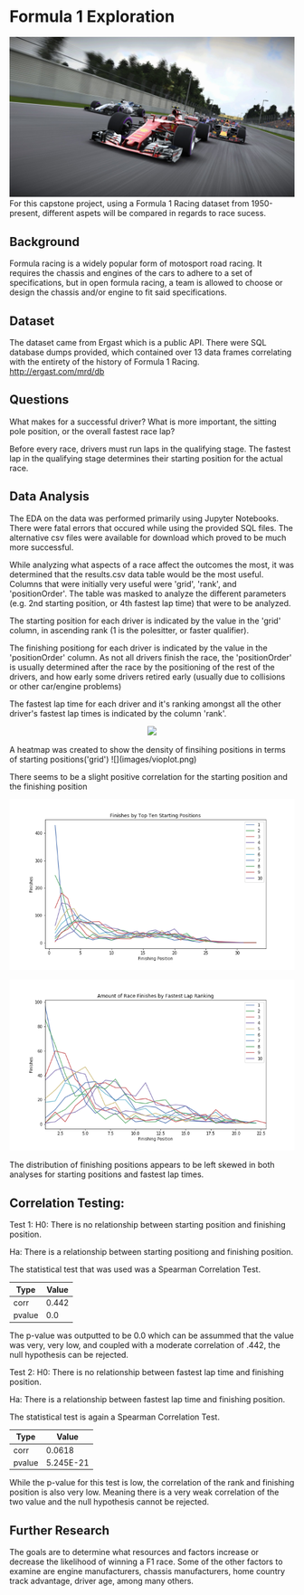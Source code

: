 # Formula 1 Exploration
![](images/f1header.jpg)
For this capstone project, using a Formula 1 Racing dataset from 1950-present, different aspets will be compared in regards to race sucess. 

## Background

Formula racing is a widely popular form of motosport road racing. It requires the chassis and engines of the cars to adhere to a set of specifications, but in open formula racing, a team is allowed to choose or design the chassis and/or engine to fit said specifications. 

## Dataset

The dataset came from Ergast which is a public API. There were SQL database dumps provided, which contained over 13 data frames correlating with the entirety of the history of Formula 1 Racing. 
http://ergast.com/mrd/db


## Questions

What makes for a successful driver? What is more important, the sitting pole position, or the overall fastest race lap?

Before every race, drivers must run laps in the qualifying stage. The fastest lap in the qualifying stage determines their starting position for the actual race. 


## Data Analysis
The EDA on the data was performed primarily using Jupyter Notebooks. There were fatal errors that occured while using the provided SQL files. The alternative csv files were available for download which proved to be much more successful.

While analyzing what aspects of a race affect the outcomes the most, it was determined that the results.csv data table would be the most useful. Columns that were initially very useful were 'grid', 'rank', and 'positionOrder'. The table was masked to analyze the different parameters (e.g. 2nd starting position, or 4th fastest lap time) that were to be analyzed. 

The starting position for each driver is indicated by the value in the 'grid' column, in ascending rank (1 is the polesitter, or faster qualifier).

The finishing positiong for each driver is indicated by the value in the 'positionOrder' column. As not all drivers finish the race, the 'positionOrder' is usually determined after the race by the positioning of the rest of the drivers, and how early some drivers retired early (usually due to collisions or other car/engine problems)

The fastest lap time for each driver and it's ranking amongst all the other driver's fastest lap times is indicated by the column 'rank'.

<p align="center">
  <img src="https://github.com/cvqnguyen/formula_1_exploration/blob/master/images/jointplot.png">
</p>
A heatmap was created to show the density of finsihing positions in terms of starting positions('grid')
![](images/vioplot.png)

There seems to be a slight positive correlation for the starting position and the finishing position

![](images/Finishesbytopten.png)

![](images/fastestlaprankfinish.png)

The distribution of finishing positions appears to be left skewed in both analyses for starting positions and fastest lap times. 

## Correlation Testing:
Test 1:
H0: There is no relationship between starting position and finishing position.

Ha: There is a relationship between starting positiong and finishing position.

The statistical test that was used was a Spearman Correlation Test.


Type | Value
---------|----------
 corr | 0.442 
 pvalue | 0.0

The p-value was outputted to be 0.0 which can be assummed that the value was very, very low, and coupled with a moderate correlation of .442, the null hypothesis can be rejected.

Test 2:
H0: There is no relationship between fastest lap time and finishing position.

Ha: There is a relationship between fastest lap time and finishing position.

The statistical test is again a Spearman Correlation Test.

Type | Value
---------|----------
 corr | 0.0618
 pvalue | 5.245E-21

 While the p-value for this test is low, the correlation of the rank and finishing position is also very low. Meaning there is a very weak correlation of the two value and the null hypothesis cannot be rejected.

## Further Research

The goals are to determine what resources and factors increase or decrease the likelihood of winning a F1 race. Some of the other factors to examine are engine manufacturers, chassis manufacturers, home country track advantage, driver age, among many others.

